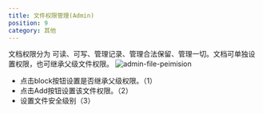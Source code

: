 ```yaml
---
title: 文件权限管理(Admin)
position: 9
category: 其他
---
```

文档权限分为 可读、可写、管理记录、管理合法保留、管理一切。文档可单独设置权限，也可继承父级文件权限。
![admin-file-peimision](/admin-file-peimision.png)
- 点击block按钮设置是否继承父级权限。（1）
- 点击Add按钮设置该文件权限。（2）
- 设置文件安全级别（3）